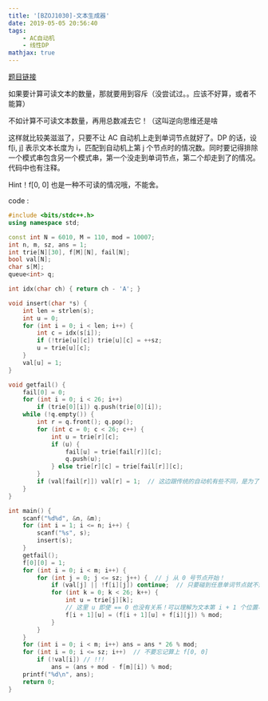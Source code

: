 ```yaml
---
title: '[BZOJ1030]-文本生成器'
date: 2019-05-05 20:56:40
tags: 
    - AC自动机
    - 线性DP
mathjax: true 
---
```


[题目链接](https://www.lydsy.com/JudgeOnline/problem.php?id=1030)

如果要计算可读文本的数量，那就要用到容斥（没尝试过。。应该不好算，或者不能算）

不如计算不可读文本数量，再用总数减去它！（这叫逆向思维还是啥

这样就比较美滋滋了，只要不让 AC 自动机上走到单词节点就好了。DP 的话，设 f[i, j] 表示文本长度为 i，匹配到自动机上第 j 个节点时的情况数。同时要记得排除一个模式串包含另一个模式串，第一个没走到单词节点，第二个却走到了的情况。代码中也有注释。

Hint！f[0, 0] 也是一种不可读的情况哦，不能舍。

code :
``` c++
#include <bits/stdc++.h>
using namespace std;

const int N = 6010, M = 110, mod = 10007;
int n, m, sz, ans = 1;
int trie[N][30], f[M][N], fail[N];
bool val[N];
char s[M];
queue<int> q;

int idx(char ch) { return ch - 'A'; }

void insert(char *s) {
    int len = strlen(s);
    int u = 0;
    for (int i = 0; i < len; i++) {
        int c = idx(s[i]);
        if (!trie[u][c]) trie[u][c] = ++sz;
        u = trie[u][c];
    }
    val[u] = 1;
}

void getfail() {
    fail[0] = 0;
    for (int i = 0; i < 26; i++)
        if (trie[0][i]) q.push(trie[0][i]);
    while (!q.empty()) {
        int r = q.front(); q.pop();
        for (int c = 0; c < 26; c++) {
            int u = trie[r][c];
            if (u) {
                fail[u] = trie[fail[r]][c];
                q.push(u);
            } else trie[r][c] = trie[fail[r]][c];
        }
        if (val[fail[r]]) val[r] = 1;  // 这边跟传统的自动机有些不同，是为了不让 “一个模式串包含另一个模式串，一个没走到单词节点但另一个走到了” 的情况出现
    }
}

int main() {
    scanf("%d%d", &n, &m);
    for (int i = 1; i <= n; i++) {
        scanf("%s", s);
        insert(s);
    }
    getfail();
    f[0][0] = 1;
    for (int i = 0; i < m; i++) {
        for (int j = 0; j <= sz; j++) {  // j 从 0 号节点开始！
            if (val[j] || !f[i][j]) continue;  // 只要碰到任意单词节点就不走
            for (int k = 0; k < 26; k++) {
                int u = trie[j][k];
                // 这里 u 即使 == 0 也没有关系！可以理解为文本第 i + 1 个位置与自动机的根结点（0 号节点）匹配
                f[i + 1][u] = (f[i + 1][u] + f[i][j]) % mod;
            }
        }
    }
    for (int i = 0; i < m; i++) ans = ans * 26 % mod;
    for (int i = 0; i <= sz; i++)  // 不要忘记算上 f[0, 0]
        if (!val[i]) // !!!
            ans = (ans + mod - f[m][i]) % mod;
    printf("%d\n", ans);
    return 0;
}
```